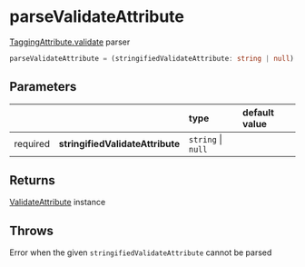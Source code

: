 # parseValidateAttribute

[TaggingAttribute.validate](/TODO) parser

```typescript
parseValidateAttribute = (stringifiedValidateAttribute: string | null) => ValidateAttribute
```  

## Parameters
|          |                                         | type               | default value
| :-:      | :--                                     | :--                | :--           
| required | **stringifiedValidateAttribute** | `string` \| `null` |

## Returns
[ValidateAttribute](/TODO) instance

## Throws
Error when the given `stringifiedValidateAttribute` cannot be parsed
